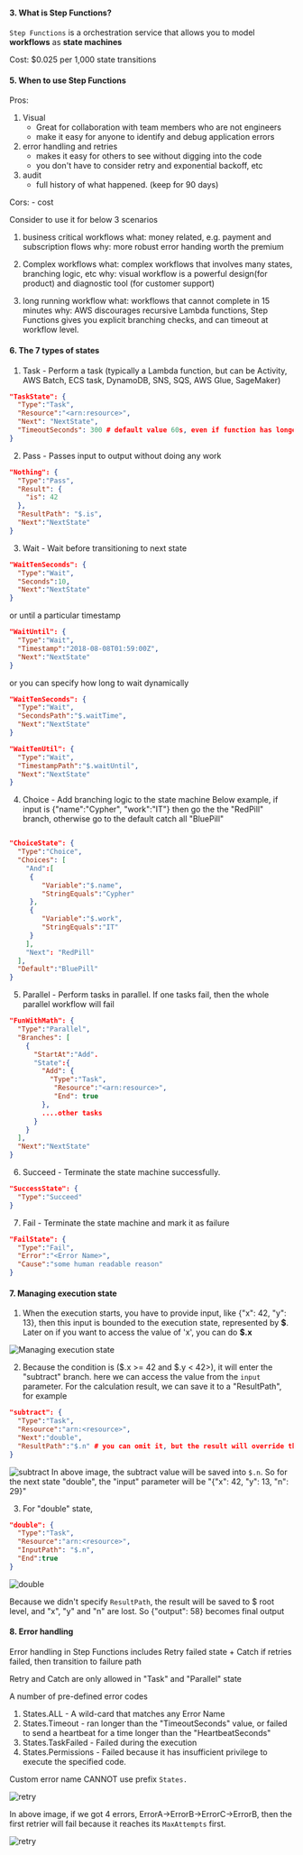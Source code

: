 #### 3. What is Step Functions?

`Step Functions` is a orchestration service that allows you to model **workflows** as **state machines**

Cost: \$0.025 per 1,000 state transitions

#### 5. When to use Step Functions

Pros:

1. Visual
   - Great for collaboration with team members who are not engineers
   - make it easy for anyone to identify and debug application errors
2. error handling and retries
   - makes it easy for others to see without digging into the code
   - you don't have to consider retry and exponential backoff, etc
3. audit
   - full history of what happened. (keep for 90 days)

Cors: - cost

Consider to use it for below 3 scenarios

1. business critical workflows
   what: money related, e.g. payment and subscription flows
   why: more robust error handing worth the premium

2. Complex workflows
   what: complex workflows that involves many states, branching logic, etc
   why: visual workflow is a powerful design(for product) and diagnostic tool (for customer support)

3. long running workflow
   what: workflows that cannot complete in 15 minutes
   why: AWS discourages recursive Lambda functions, Step Functions gives you explicit branching checks, and can timeout at workflow level.

#### 6. The 7 types of states

1. Task - Perform a task (typically a Lambda function, but can be Activity, AWS Batch, ECS task, DynamoDB, SNS, SQS, AWS Glue, SageMaker)

```json
"TaskState": {
  "Type":"Task",
  "Resource":"<arn:resource>",
  "Next": "NextState",
  "TimeoutSeconds": 300 # default value 60s, even if function has longer timeout, set this to match your functions timeout
}
```

2. Pass - Passes input to output without doing any work

```json
"Nothing": {
  "Type":"Pass",
  "Result": {
    "is": 42
  },
  "ResultPath": "$.is",
  "Next":"NextState"
}
```

3. Wait - Wait before transitioning to next state

```json
"WaitTenSeconds": {
  "Type":"Wait",
  "Seconds":10,
  "Next":"NextState"
}
```

or until a particular timestamp

```json
"WaitUntil": {
  "Type":"Wait",
  "Timestamp":"2018-08-08T01:59:00Z",
  "Next":"NextState"
}
```

or you can specify how long to wait dynamically

```json
"WaitTenSeconds": {
  "Type":"Wait",
  "SecondsPath":"$.waitTime",
  "Next":"NextState"
}
```

```json
"WaitTenUtil": {
  "Type":"Wait",
  "TimestampPath":"$.waitUntil",
  "Next":"NextState"
}
```

4. Choice - Add branching logic to the state machine
   Below example, if input is {"name":"Cypher", "work":"IT"} then go the the "RedPill" branch, otherwise go to the default catch all "BluePill"

```json

"ChoiceState": {
  "Type":"Choice",
  "Choices": [
    "And":[
     {
        "Variable":"$.name",
        "StringEquals":"Cypher"
     },
     {
        "Variable":"$.work",
        "StringEquals":"IT"
     }
    ],
    "Next": "RedPill"
  ],
  "Default":"BluePill"
}
```

5. Parallel - Perform tasks in parallel. If one tasks fail, then the whole parallel workflow will fail

```json
"FunWithMath": {
  "Type":"Parallel",
  "Branches": [
    {
      "StartAt":"Add".
      "State":{
        "Add": {
          "Type":"Task",
           "Resource":"<arn:resource>",
           "End": true
        },
        ....other tasks
      }
    }
  ],
  "Next":"NextState"
}
```

6. Succeed - Terminate the state machine successfully.

```json
"SuccessState": {
  "Type":"Succeed"
}
```

7. Fail - Terminate the state machine and mark it as failure

```json
"FailState": {
  "Type":"Fail",
  "Error":"<Error Name>",
  "Cause":"some human readable reason"
}
```

#### 7. Managing execution state

1. When the execution starts, you have to provide input, like {"x": 42, "y": 13}, then this input is bounded to the execution state, represented by **\$**. Later on if you want to access the value of 'x', you can do **\$.x**

![Managing execution state](./docs/img/001.png)

2. Because the condition is ($.x >= 42 and $.y < 42>), it will enter the "subtract" branch. here we can access the value from the `input` parameter. For the calculation result, we can save it to a "ResultPath", for example

```json
"subtract": {
  "Type":"Task",
  "Resource":"arn:<resource>",
  "Next":"double",
  "ResultPath":"$.n" # you can omit it, but the result will override the input
}
```

![subtract](./docs/img/002.png)
In above image, the subtract value will be saved into `$.n`. So for the next state "double", the "input" parameter will be "{"x": 42, "y": 13, "n": 29}"

3. For "double" state,

```json
"double": {
  "Type":"Task",
  "Resource":"arn:<resource>",
  "InputPath": "$.n",
  "End":true
}
```

![double](./docs/img/003.png)

Because we didn't specify `ResultPath`, the result will be saved to \$ root level, and "x", "y" and "n" are lost. So {"output": 58} becomes final output

#### 8. Error handling

Error handling in Step Functions includes Retry failed state + Catch if retries failed, then transition to failure path

Retry and Catch are only allowed in "Task" and "Parallel" state

A number of pre-defined error codes

1. States.ALL - A wild-card that matches any Error Name
2. States.Timeout - ran longer than the "TimeoutSeconds" value, or failed to send a heartbeat for a time longer than the "HeartbeatSeconds"
3. States.TaskFailed - Failed during the execution
4. States.Permissions - Failed because it has insufficient privilege to execute the specified code.

Custom error name CANNOT use prefix `States.`

![retry](./docs/img/004.png)

In above image, if we got 4 errors, ErrorA->ErrorB->ErrorC->ErrorB, then the first retrier will fail because it reaches its `MaxAttempts` first.

![retry](./docs/img/005.png)
